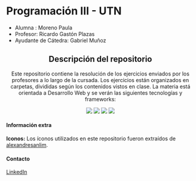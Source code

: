 # Programación III - UTN
- Alumna : Moreno Paula
- Profesor: Ricardo Gastón Plazas
- Ayudante de Cátedra: Gabriel Muñoz


<div align="center">

<h2>Descripción del repositorio</h2>

<p>Este repositorio contiene la resolución de los ejercicios enviados por los profesores a lo largo de la cursada. Los ejercicios están organizados en carpetas, divididas según los contenidos vistos en clase. La materia está orientada a Desarrollo Web y se verán las siguientes tecnologías y frameworks: </p>

<img src="https://img.shields.io/badge/HTML5-E34F26?style=for-the-badge&logo=html5&logoColor=white"/>
<img src="https://img.shields.io/badge/CSS3-1572B6?style=for-the-badge&logo=css3&logoColor=white"/>
<img src="https://img.shields.io/badge/JavaScript-323330?style=for-the-badge&logo=javascript&logoColor=F7DF1E"/>
<img src="https://img.shields.io/badge/Bootstrap-563D7C?style=for-the-badge&logo=bootstrap&logoColor=white"/>

</div>

<h4>Información extra</h4>
<p><strong>Iconos:</strong> Los íconos utilizados en este repositorio fueron extraídos de <a href="https://github.com/alexandresanlim/Badges4-README.md-Profile?tab=readme-ov-file#-languages-" target="_blank">alexandresanlim</a>.</p>

<h4>Contacto</h4>  
<p>
<a href="https://www.linkedin.com/in/paula-moreno--/" target="_blank">LinkedIn</a>
</p>